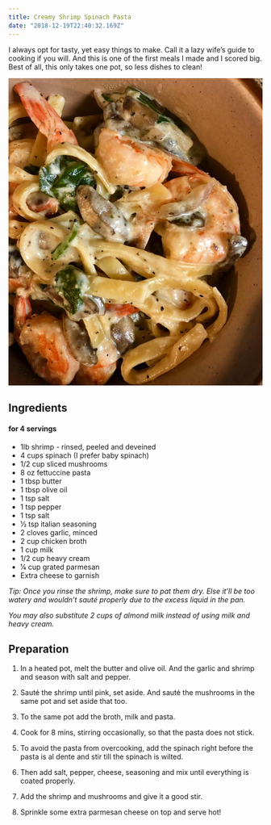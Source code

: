 ```yaml
---
title: Creamy Shrimp Spinach Pasta
date: "2018-12-19T22:40:32.169Z"
---
```


I always opt for tasty, yet easy things to make. Call it a lazy wife’s guide to cooking if you will. And this is one of the first meals I made and I scored big. Best of all, this only takes one pot, so less dishes to clean!

![Creamy Shrimp Spinach Pasta](./IMG-20181219-WA0010.jpg)

## Ingredients

#### for 4 servings

* 1lb shrimp - rinsed, peeled and deveined
* 4 cups spinach (I prefer baby spinach)
* 1/2 cup sliced mushrooms
* 8 oz fettuccine pasta
* 1 tbsp butter
* 1 tbsp olive oil
* 1 tsp salt
* 1 tsp pepper
* 1 tsp salt
* 1⁄2 tsp italian seasoning
* 2 cloves garlic, minced
* 2 cup chicken broth
* 1 cup milk
* 1/2 cup heavy cream
* 1⁄4 cup grated parmesan
* Extra cheese to garnish

*Tip: Once you rinse the shrimp, make sure to pat them dry. Else it’ll be too watery and wouldn’t sauté properly due to the excess liquid in the pan.*

*You may also substitute 2 cups of almond milk instead of using milk and heavy cream.*

## Preparation

1. In a heated pot, melt the butter and olive oil. And the garlic and shrimp and season with salt and pepper.

2. Sauté the shrimp until pink, set aside. And sauté the mushrooms in the same pot and set aside that too.

3. To the same pot add the broth, milk and pasta.

4. Cook for 8 mins, stirring occasionally, so that the pasta does not stick.

5. To avoid the pasta from overcooking, add the spinach right before the pasta is al dente and stir till the spinach is wilted.

6. Then add salt, pepper, cheese, seasoning and mix until everything is coated properly.

7. Add the shrimp and mushrooms and give it a good stir.

8. Sprinkle some extra parmesan cheese on top and serve hot!
